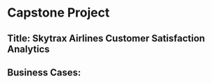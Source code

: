 # Capstone Project

## Title:    Skytrax Airlines Customer Satisfaction Analytics

## Business Cases:

